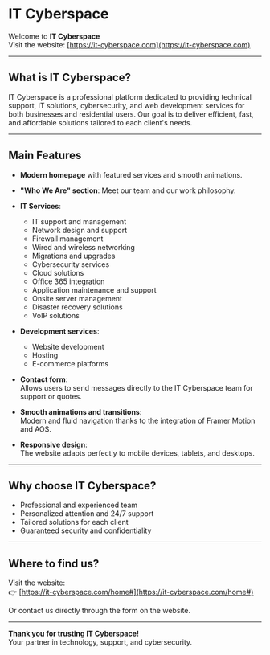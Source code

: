 # IT Cyberspace

Welcome to **IT Cyberspace**  
Visit the website: [https://it-cyberspace.com](https://it-cyberspace.com)

---

## What is IT Cyberspace?

IT Cyberspace is a professional platform dedicated to providing technical support, IT solutions, cybersecurity, and web development services for both businesses and residential users. Our goal is to deliver efficient, fast, and affordable solutions tailored to each client's needs.

---

## Main Features

- **Modern homepage** with featured services and smooth animations.
- **"Who We Are" section**: Meet our team and our work philosophy.
- **IT Services**:

  - IT support and management
  - Network design and support
  - Firewall management
  - Wired and wireless networking
  - Migrations and upgrades
  - Cybersecurity services
  - Cloud solutions
  - Office 365 integration
  - Application maintenance and support
  - Onsite server management
  - Disaster recovery solutions
  - VoIP solutions

- **Development services**:

  - Website development
  - Hosting
  - E-commerce platforms

- **Contact form**:  
  Allows users to send messages directly to the IT Cyberspace team for support or quotes.

- **Smooth animations and transitions**:  
  Modern and fluid navigation thanks to the integration of Framer Motion and AOS.

- **Responsive design**:  
  The website adapts perfectly to mobile devices, tablets, and desktops.

---

## Why choose IT Cyberspace?

- Professional and experienced team
- Personalized attention and 24/7 support
- Tailored solutions for each client
- Guaranteed security and confidentiality

---

## Where to find us?

Visit the website:  
👉 [https://it-cyberspace.com/home#](https://it-cyberspace.com/home#)

Or contact us directly through the form on the website.

---

**Thank you for trusting IT Cyberspace!**  
Your partner in technology, support, and cybersecurity.
